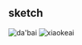 ## sketch
![da'bai](https://raw.githubusercontent.com/HuangYuSherry/sketch/master/dabai.png)
![xiaokeai](https://github.com/HuangYuSherry/sketch/blob/master/little%20cute.png?raw=true)
